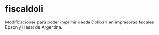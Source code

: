 # fiscaldoli
Modificaciones para poder imprimir desde Dolibarr en impresoras fiscales Epson y Hasar de Argentina.
